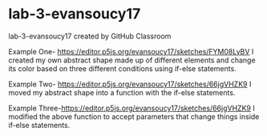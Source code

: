 # lab-3-evansoucy17
lab-3-evansoucy17 created by GitHub Classroom

Example One- https://editor.p5js.org/evansoucy17/sketches/FYM08LyBV
I created my own abstract shape made up of different elements
and change its color based on three different conditions using if-else statements. 

Example Two- https://editor.p5js.org/evansoucy17/sketches/66jgVHZK9
I moved my abstract shape into a function with the if-else statements.

Example Three-https://editor.p5js.org/evansoucy17/sketches/66jgVHZK9
I modified the above function to accept parameters that change things inside if-else statements. 
